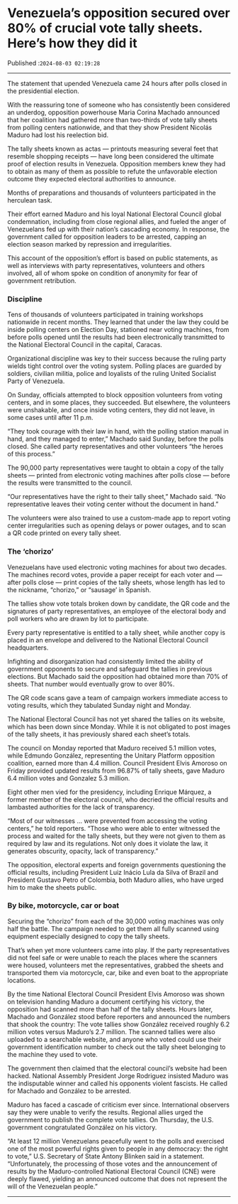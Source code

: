 # Venezuela’s opposition secured over 80% of crucial vote tally sheets. Here’s how they did it

Published :`2024-08-03 02:19:28`

---

The statement that upended Venezuela came 24 hours after polls closed in the presidential election.

With the reassuring tone of someone who has consistently been considered an underdog, opposition powerhouse Maria Corina Machado announced that her coalition had gathered more than two-thirds of vote tally sheets from polling centers nationwide, and that they show President Nicolás Maduro had lost his reelection bid.

The tally sheets known as actas — printouts measuring several feet that resemble shopping receipts — have long been considered the ultimate proof of election results in Venezuela. Opposition members knew they had to obtain as many of them as possible to refute the unfavorable election outcome they expected electoral authorities to announce.

Months of preparations and thousands of volunteers participated in the herculean task.

Their effort earned Maduro and his loyal National Electoral Council global condemnation, including from close regional allies, and fueled the anger of Venezuelans fed up with their nation’s cascading economy. In response, the government called for opposition leaders to be arrested, capping an election season marked by repression and irregularities.

This account of the opposition’s effort is based on public statements, as well as interviews with party representatives, volunteers and others involved, all of whom spoke on condition of anonymity for fear of government retribution.

### Discipline

Tens of thousands of volunteers participated in training workshops nationwide in recent months. They learned that under the law they could be inside polling centers on Election Day, stationed near voting machines, from before polls opened until the results had been electronically transmitted to the National Electoral Council in the capital, Caracas.

Organizational discipline was key to their success because the ruling party wields tight control over the voting system. Polling places are guarded by soldiers, civilian militia, police and loyalists of the ruling United Socialist Party of Venezuela.

On Sunday, officials attempted to block opposition volunteers from voting centers, and in some places, they succeeded. But elsewhere, the volunteers were unshakable, and once inside voting centers, they did not leave, in some cases until after 11 p.m.

“They took courage with their law in hand, with the polling station manual in hand, and they managed to enter,” Machado said Sunday, before the polls closed. She called party representatives and other volunteers “the heroes of this process.”

The 90,000 party representatives were taught to obtain a copy of the tally sheets — printed from electronic voting machines after polls close — before the results were transmitted to the council.

“Our representatives have the right to their tally sheet,” Machado said. “No representative leaves their voting center without the document in hand.”

The volunteers were also trained to use a custom-made app to report voting center irregularities such as opening delays or power outages, and to scan a QR code printed on every tally sheet.

### The ‘chorizo’

Venezuelans have used electronic voting machines for about two decades. The machines record votes, provide a paper receipt for each voter and — after polls close — print copies of the tally sheets, whose length has led to the nickname, “chorizo,” or “sausage’ in Spanish.

The tallies show vote totals broken down by candidate, the QR code and the signatures of party representatives, an employee of the electoral body and poll workers who are drawn by lot to participate.

Every party representative is entitled to a tally sheet, while another copy is placed in an envelope and delivered to the National Electoral Council headquarters.

Infighting and disorganization had consistently limited the ability of government opponents to secure and safeguard the tallies in previous elections. But Machado said the opposition had obtained more than 70% of sheets. That number would eventually grow to over 80%.

The QR code scans gave a team of campaign workers immediate access to voting results, which they tabulated Sunday night and Monday.

The National Electoral Council has not yet shared the tallies on its website, which has been down since Monday. While it is not obligated to post images of the tally sheets, it has previously shared each sheet’s totals.

The council on Monday reported that Maduro received 5.1 million votes, while Edmundo González, representing the Unitary Platform opposition coalition, earned more than 4.4 million. Council President Elvis Amoroso on Friday provided updated results from 96.87% of tally sheets, gave Maduro 6.4 million votes and Gonzalez 5.3 million.

Eight other men vied for the presidency, including Enrique Márquez, a former member of the electoral council, who decried the official results and lambasted authorities for the lack of transparency.

“Most of our witnesses … were prevented from accessing the voting centers,” he told reporters. “Those who were able to enter witnessed the process and waited for the tally sheets, but they were not given to them as required by law and its regulations. Not only does it violate the law, it generates obscurity, opacity, lack of transparency.”

The opposition, electoral experts and foreign governments questioning the official results, including President Luiz Inácio Lula da Silva of Brazil and President Gustavo Petro of Colombia, both Maduro allies, who have urged him to make the sheets public.

### By bike, motorcycle, car or boat

Securing the “chorizo” from each of the 30,000 voting machines was only half the battle. The campaign needed to get them all fully scanned using equipment especially designed to copy the tally sheets.

That’s when yet more volunteers came into play. If the party representatives did not feel safe or were unable to reach the places where the scanners were housed, volunteers met the representatives, grabbed the sheets and transported them via motorcycle, car, bike and even boat to the appropriate locations.

By the time National Electoral Council President Elvis Amoroso was shown on television handing Maduro a document certifying his victory, the opposition had scanned more than half of the tally sheets. Hours later, Machado and González stood before reporters and announced the numbers that shook the country: The vote tallies show González received roughly 6.2 million votes versus Maduro’s 2.7 million. The scanned tallies were also uploaded to a searchable website, and anyone who voted could use their government identification number to check out the tally sheet belonging to the machine they used to vote.

The government then claimed that the electoral council’s website had been hacked. National Assembly President Jorge Rodriguez insisted Maduro was the indisputable winner and called his opponents violent fascists. He called for Machado and González to be arrested.

Maduro has faced a cascade of criticism ever since. International observers say they were unable to verify the results. Regional allies urged the government to publish the complete vote tallies. On Thursday, the U.S. government congratulated González on his victory.

“At least 12 million Venezuelans peacefully went to the polls and exercised one of the most powerful rights given to people in any democracy: the right to vote,” U.S. Secretary of State Antony Blinken said in a statement. “Unfortunately, the processing of those votes and the announcement of results by the Maduro-controlled National Electoral Council (CNE) were deeply flawed, yielding an announced outcome that does not represent the will of the Venezuelan people.”

---

